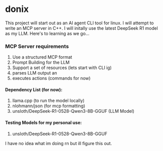 # donix

This project will start out as an AI agent CLI tool for linux. I will attempt to write an MCP server in C++. I will initally use the latest DeepSeek R1 model as my LLM. Here's to learning as we go...

### MCP Server requirements
 
 1. Use a structured MCP format
 2. Prompt Building for the LLM
 3. Support a set of resources (lets start with CLI ig)
 4. parses LLM output an
 5. executes actions (commands for now)
 
 #### Dependency List (for now):

 1. llama.cpp (to run the model locally)
 2. nlohmann/json (for mcp formatting)
 3. unsloth/DeepSeek-R1-0528-Qwen3-8B-GGUF (LLM Model)


 #### Testing Models for my personal use:
 1.  unsloth/DeepSeek-R1-0528-Qwen3-8B-GGUF 
 
I have no idea what im doing rn but ill figure this out.
